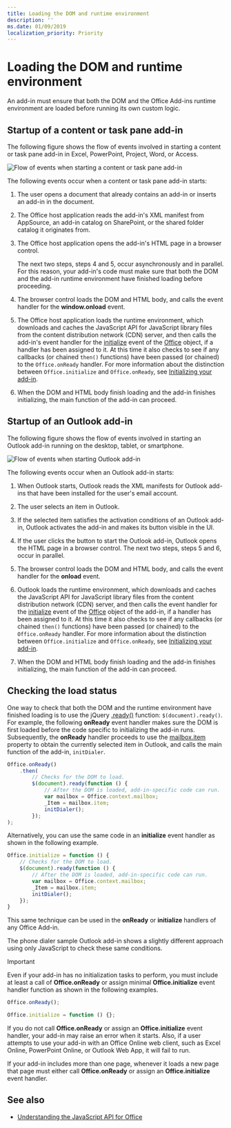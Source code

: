 ```yaml
---
title: Loading the DOM and runtime environment
description: ''
ms.date: 01/09/2019
localization_priority: Priority
---
```



# Loading the DOM and runtime environment



An add-in must ensure that both the DOM and the Office Add-ins runtime environment are loaded before running its own custom logic. 

## Startup of a content or task pane add-in

The following figure shows the flow of events involved in starting a content or task pane add-in in Excel, PowerPoint, Project, Word, or Access.

![Flow of events when starting a content or task pane add-in](../images/office15-app-sdk-loading-dom-agave-runtime.png)

The following events occur when a content or task pane add-in starts: 



1. The user opens a document that already contains an add-in or inserts an add-in in the document.
    
2. The Office host application reads the add-in's XML manifest from AppSource, an add-in catalog on SharePoint, or the shared folder catalog it originates from.
    
3. The Office host application opens the add-in's HTML page in a browser control.
    
    The next two steps, steps 4 and 5, occur asynchronously and in parallel. For this reason, your add-in's code must make sure that both the DOM and the add-in runtime environment have finished loading before proceeding.
    
4. The browser control loads the DOM and HTML body, and calls the event handler for the  **window.onload** event.
    
5. The Office host application loads the runtime environment, which downloads and caches the JavaScript API for JavaScript library files from the content distribution network (CDN) server, and then calls the add-in's event handler for the [initialize](/javascript/api/office#initialize-reason-) event of the [Office](/javascript/api/office) object, if a handler has been assigned to it. At this time it also checks to see if any callbacks (or chained `then()` functions) have been passed (or chained) to the `Office.onReady` handler. For more information about the distinction between `Office.initialize` and `Office.onReady`, see [Initializing your add-in](/office/dev/add-ins/develop/understanding-the-javascript-api-for-office#initializing-your-add-in).
    
6. When the DOM and HTML body finish loading and the add-in finishes initializing, the main function of the add-in can proceed.
    

## Startup of an Outlook add-in



The following figure shows the flow of events involved in starting an Outlook add-in running on the desktop, tablet, or smartphone.

![Flow of events when starting Outlook add-in](../images/outlook15-loading-dom-agave-runtime.png)

The following events occur when an Outlook add-in starts: 



1. When Outlook starts, Outlook reads the XML manifests for Outlook add-ins that have been installed for the user's email account.
    
2. The user selects an item in Outlook.
    
3. If the selected item satisfies the activation conditions of an Outlook add-in, Outlook activates the add-in and makes its button visible in the UI.
    
4. If the user clicks the button to start the Outlook add-in, Outlook opens the HTML page in a browser control. The next two steps, steps 5 and 6, occur in parallel.
    
5. The browser control loads the DOM and HTML body, and calls the event handler for the  **onload** event.
    
6. Outlook loads the runtime environment, which downloads and caches the JavaScript API for JavaScript library files from the content distribution network (CDN) server, and then calls the event handler for the [initialize](/javascript/api/office#initialize-reason-) event of the [Office](/javascript/api/office) object of the add-in, if a handler has been assigned to it. At this time it also checks to see if any callbacks (or chained `then()` functions) have been passed (or chained) to the `Office.onReady` handler. For more information about the distinction between `Office.initialize` and `Office.onReady`, see [Initializing your add-in](/office/dev/add-ins/develop/understanding-the-javascript-api-for-office#initializing-your-add-in).
    
7. When the DOM and HTML body finish loading and the add-in finishes initializing, the main function of the add-in can proceed.
    

## Checking the load status

One way to check that both the DOM and the runtime environment have finished loading is to use the jQuery [.ready()](https://api.jquery.com/ready/) function: `$(document).ready()`. For example, the following **onReady** event handler makes sure the DOM is first loaded before the code specific to initializing the add-in runs. Subsequently, the **onReady** handler proceeds to use the [mailbox.item](https://docs.microsoft.com/javascript/api/outlook/office.mailbox?view=office-js) property to obtain the currently selected item in Outlook, and calls the main function of the add-in, `initDialer`.

```js
Office.onReady()
    .then(
        // Checks for the DOM to load.
        $(document).ready(function () {
            // After the DOM is loaded, add-in-specific code can run.
            var mailbox = Office.context.mailbox;
            _Item = mailbox.item;
            initDialer();
        });
);
```

Alternatively, you can use the same code in an  **initialize** event handler as shown in the following example.

```js
Office.initialize = function () {
    // Checks for the DOM to load.
    $(document).ready(function () {
        // After the DOM is loaded, add-in-specific code can run.
        var mailbox = Office.context.mailbox;
        _Item = mailbox.item;
        initDialer();
    });
}
```

This same technique can be used in the **onReady** or **initialize** handlers of any Office Add-in.

The phone dialer sample Outlook add-in shows a slightly different approach using only JavaScript to check these same conditions. 

> [!IMPORTANT]
> Even if your add-in has no initialization tasks to perform, you must include at least a call of **Office.onReady** or assign minimal **Office.initialize** event handler function as shown in the following examples.
>
>```js
>Office.onReady();
>```
>
>```js
>Office.initialize = function () {};
>```
>
> If you do not call **Office.onReady** or assign an  **Office.initialize** event handler, your add-in may raise an error when it starts. Also, if a user attempts to use your add-in with an Office Online web client, such as Excel Online, PowerPoint Online, or Outlook Web App, it will fail to run.
>
> If your add-in includes more than one page, whenever it loads a new page that page must either call **Office.onReady** or assign an  **Office.initialize** event handler.

## See also

- [Understanding the JavaScript API for Office](understanding-the-javascript-api-for-office.md)
    
